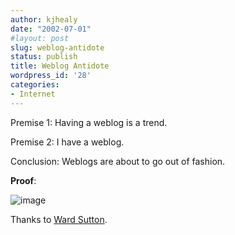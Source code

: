 ```yaml
---
author: kjhealy
date: "2002-07-01"
#layout: post
slug: weblog-antidote
status: publish
title: Weblog Antidote
wordpress_id: '28'
categories:
- Internet
---
```




Premise 1: Having a weblog is a trend.

 Premise 2: I have a weblog.

 Conclusion: Weblogs are about to go out of fashion.

 **Proof**:

![image](http://fiachra.soc.arizona.edu/blog/images/schlock1.jpg)

Thanks to [Ward Sutton](http://www.suttonimpactstudio.com/splash.htm).
